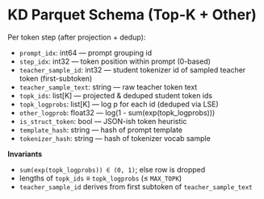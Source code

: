 # KD Parquet Schema (Top-K + Other)

Per token step (after projection + dedup):
- `prompt_idx`: int64 — prompt grouping id
- `step_idx`: int32 — token position within prompt (0-based)
- `teacher_sample_id`: int32 — student tokenizer id of sampled teacher token (first-subtoken)
- `teacher_sample_text`: string — raw teacher token text
- `topk_ids`: list<int32>[K] — projected & deduped student token ids
- `topk_logprobs`: list<float32>[K] — log p for each id (deduped via LSE)
- `other_logprob`: float32 — log(1 - sum(exp(topk_logprobs)))
- `is_struct_token`: bool — JSON-ish token heuristic
- `template_hash`: string — hash of prompt template
- `tokenizer_hash`: string — hash of tokenizer vocab sample

**Invariants**
- `sum(exp(topk_logprobs)) ∈ (0, 1)`; else row is dropped
- lengths of `topk_ids` ≡ `topk_logprobs` (≤ `MAX_TOPK`)
- `teacher_sample_id` derives from first subtoken of `teacher_sample_text`
